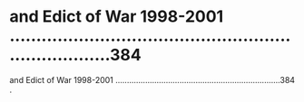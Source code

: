 # and Edict of War 1998-2001 ........................................................................384

and Edict of War 1998-2001 ........................................................................384
.